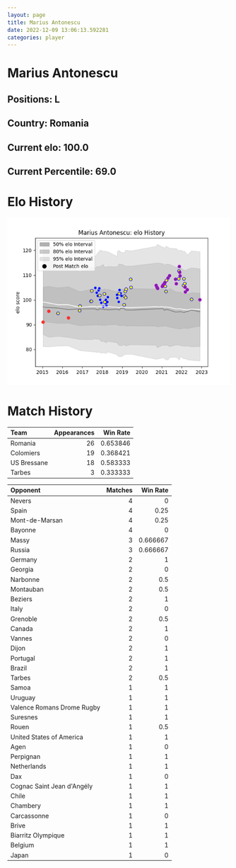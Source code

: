 ```yaml
---  
layout: page  
title: Marius Antonescu  
date: 2022-12-09 13:06:13.592281  
categories: player  
---
```

# Marius Antonescu

## Positions: L

## Country: Romania

## Current elo: 100.0

## Current Percentile: 69.0

# Elo History


![elo history](history_MariusAntonescu.png)
# Match History


| Team        |   Appearances |   Win Rate |
|:------------|--------------:|-----------:|
| Romania     |            26 |   0.653846 |
| Colomiers   |            19 |   0.368421 |
| US Bressane |            18 |   0.583333 |
| Tarbes      |             3 |   0.333333 |

| Opponent                   |   Matches |   Win Rate |
|:---------------------------|----------:|-----------:|
| Nevers                     |         4 |   0        |
| Spain                      |         4 |   0.25     |
| Mont-de-Marsan             |         4 |   0.25     |
| Bayonne                    |         4 |   0        |
| Massy                      |         3 |   0.666667 |
| Russia                     |         3 |   0.666667 |
| Germany                    |         2 |   1        |
| Georgia                    |         2 |   0        |
| Narbonne                   |         2 |   0.5      |
| Montauban                  |         2 |   0.5      |
| Beziers                    |         2 |   1        |
| Italy                      |         2 |   0        |
| Grenoble                   |         2 |   0.5      |
| Canada                     |         2 |   1        |
| Vannes                     |         2 |   0        |
| Dijon                      |         2 |   1        |
| Portugal                   |         2 |   1        |
| Brazil                     |         2 |   1        |
| Tarbes                     |         2 |   0.5      |
| Samoa                      |         1 |   1        |
| Uruguay                    |         1 |   1        |
| Valence Romans Drome Rugby |         1 |   1        |
| Suresnes                   |         1 |   1        |
| Rouen                      |         1 |   0.5      |
| United States of America   |         1 |   1        |
| Agen                       |         1 |   0        |
| Perpignan                  |         1 |   1        |
| Netherlands                |         1 |   1        |
| Dax                        |         1 |   0        |
| Cognac Saint Jean d'Angély |         1 |   1        |
| Chile                      |         1 |   1        |
| Chambery                   |         1 |   1        |
| Carcassonne                |         1 |   0        |
| Brive                      |         1 |   1        |
| Biarritz Olympique         |         1 |   1        |
| Belgium                    |         1 |   1        |
| Japan                      |         1 |   0        |